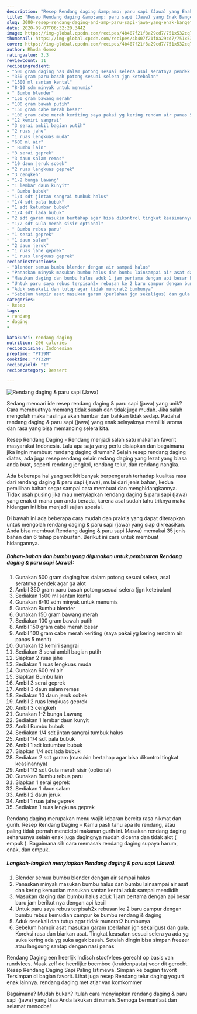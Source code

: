 ```yaml
---
description: "Resep Rendang daging &amp;amp; paru sapi (Jawa) yang Enak Banget"
title: "Resep Rendang daging &amp;amp; paru sapi (Jawa) yang Enak Banget"
slug: 3080-resep-rendang-daging-and-amp-paru-sapi-jawa-yang-enak-banget
date: 2020-09-07T06:32:20.344Z
image: https://img-global.cpcdn.com/recipes/4b407f21f8a29cd7/751x532cq70/rendang-daging-paru-sapi-jawa-foto-resep-utama.jpg
thumbnail: https://img-global.cpcdn.com/recipes/4b407f21f8a29cd7/751x532cq70/rendang-daging-paru-sapi-jawa-foto-resep-utama.jpg
cover: https://img-global.cpcdn.com/recipes/4b407f21f8a29cd7/751x532cq70/rendang-daging-paru-sapi-jawa-foto-resep-utama.jpg
author: Rhoda Gomez
ratingvalue: 3.3
reviewcount: 11
recipeingredient:
- "500 gram daging has dalam potong sesuai selera asal seratnya pendek agar ga alot"
- "350 gram paru basah potong sesuai selera jgn ketebalan"
- "1500 ml santan kental"
- "8-10 sdm minyak untuk menumis"
- " Bumbu blender"
- "150 gram bawang merah"
- "100 gram bawah putih"
- "150 gram cabe merah besar"
- "100 gram cabe merah keriting saya pakai yg kering rendam air panas 5 menit"
- "12 kemiri sangrai"
- "3 serai ambil bagian putih"
- "2 ruas jahe"
- "1 ruas lengkuas muda"
- "600 ml air"
- " Bumbu lain"
- "3 serai geprek"
- "3 daun salam remas"
- "10 daun jeruk sobek"
- "2 ruas lengkuas geprek"
- "3 cengkeh"
- "1-2 bunga Lawang"
- "1 lembar daun kunyit"
- " Bumbu bubuk"
- "1/4 sdt jintan sangrai tumbuk halus"
- "1/4 sdt pala bubuk"
- "1 sdt ketumbar bubuk"
- "1/4 sdt lada bubuk"
- "2 sdt garam masukin bertahap agar bisa dikontrol tingkat keasinannya"
- "1/2 sdt Gula merah sisir optional"
- " Bumbu rebus paru"
- "1 serai geprek"
- "1 daun salam"
- "2 daun jeruk"
- "1 ruas jahe geprek"
- "1 ruas lengkuas geprek"
recipeinstructions:
- "Blender semua bumbu blender dengan air sampai halus"
- "Panaskan minyak masukan bumbu halus dan bumbu lainsampai air asat dan kering kemudian masukan santan kental aduk sampai mendidih"
- "Masukan daging dan bumbu halus aduk 1 jam pertama dengan api besar baru jam berikut nya dengan api kecil"
- "Untuk paru saya rebus terpisah2x rebusan ke 2 baru campur dengan bumbu rebus kemudian campur ke bumbu rendang &amp; daging"
- "Aduk sesekali dan tutup agar tidak muncrat2 bumbunya"
- "Sebelum hampir asat masukan garam (perlahan jgn sekaligus) dan gula. Koreksi rasa dan biarkan asat. Tingkat keasatan sesuai selera ya ada yg suka kering ada yg suka agak basah. Setelah dingin bisa simpan freezer atau langsung santap dengan nasi panas"
categories:
- Resep
tags:
- rendang
- daging
- 

katakunci: rendang daging  
nutrition: 206 calories
recipecuisine: Indonesian
preptime: "PT19M"
cooktime: "PT32M"
recipeyield: "1"
recipecategory: Dessert

---
```



![Rendang daging &amp; paru sapi (Jawa)](https://img-global.cpcdn.com/recipes/4b407f21f8a29cd7/751x532cq70/rendang-daging-paru-sapi-jawa-foto-resep-utama.jpg)

Sedang mencari ide resep rendang daging &amp; paru sapi (jawa) yang unik? Cara membuatnya memang tidak susah dan tidak juga mudah. Jika salah mengolah maka hasilnya akan hambar dan bahkan tidak sedap. Padahal rendang daging &amp; paru sapi (jawa) yang enak selayaknya memiliki aroma dan rasa yang bisa memancing selera kita.

Resep Rendang Daging - Rendang menjadi salah satu makanan favorit masyarakat Indonesia. Lalu apa saja yang perlu disiapkan dan bagaimana jika ingin membuat rendang daging dirumah? Selain resep rendang daging diatas, ada juga resep rendang selain redang daging yang lezat yang biasa anda buat, seperti rendang jengkol, rendang telur, dan rendang nangka.

Ada beberapa hal yang sedikit banyak berpengaruh terhadap kualitas rasa dari rendang daging &amp; paru sapi (jawa), mulai dari jenis bahan, kedua pemilihan bahan segar sampai cara membuat dan menghidangkannya. Tidak usah pusing jika mau menyiapkan rendang daging &amp; paru sapi (jawa) yang enak di mana pun anda berada, karena asal sudah tahu triknya maka hidangan ini bisa menjadi sajian spesial.


Di bawah ini ada beberapa cara mudah dan praktis yang dapat diterapkan untuk mengolah rendang daging &amp; paru sapi (jawa) yang siap dikreasikan. Anda bisa membuat Rendang daging &amp; paru sapi (Jawa) memakai 35 jenis bahan dan 6 tahap pembuatan. Berikut ini cara untuk membuat hidangannya.

<!--inarticleads1-->

##### Bahan-bahan dan bumbu yang digunakan untuk pembuatan Rendang daging &amp; paru sapi (Jawa):

1. Gunakan 500 gram daging has dalam potong sesuai selera, asal seratnya pendek agar ga alot
1. Ambil 350 gram paru basah potong sesuai selera (jgn ketebalan)
1. Sediakan 1500 ml santan kental
1. Gunakan 8-10 sdm minyak untuk menumis
1. Gunakan  Bumbu blender
1. Gunakan 150 gram bawang merah
1. Sediakan 100 gram bawah putih
1. Ambil 150 gram cabe merah besar
1. Ambil 100 gram cabe merah keriting (saya pakai yg kering rendam air panas 5 menit)
1. Gunakan 12 kemiri sangrai
1. Sediakan 3 serai ambil bagian putih
1. Siapkan 2 ruas jahe
1. Sediakan 1 ruas lengkuas muda
1. Gunakan 600 ml air
1. Siapkan  Bumbu lain
1. Ambil 3 serai geprek
1. Ambil 3 daun salam remas
1. Sediakan 10 daun jeruk sobek
1. Ambil 2 ruas lengkuas geprek
1. Ambil 3 cengkeh
1. Gunakan 1-2 bunga Lawang
1. Sediakan 1 lembar daun kunyit
1. Ambil  Bumbu bubuk
1. Sediakan 1/4 sdt jintan sangrai tumbuk halus
1. Ambil 1/4 sdt pala bubuk
1. Ambil 1 sdt ketumbar bubuk
1. Siapkan 1/4 sdt lada bubuk
1. Sediakan 2 sdt garam (masukin bertahap agar bisa dikontrol tingkat keasinannya)
1. Ambil 1/2 sdt Gula merah sisir (optional)
1. Gunakan  Bumbu rebus paru
1. Siapkan 1 serai geprek
1. Sediakan 1 daun salam
1. Ambil 2 daun jeruk
1. Ambil 1 ruas jahe geprek
1. Sediakan 1 ruas lengkuas geprek


Rendang daging merupakan menu wajib lebaran bercita rasa nikmat dan gurih. Resep Rendang Daging - Kamu pasti tahu apa itu rendang, atau paling tidak pernah mencicipi makanan gurih ini. Masakan rendang daging seharusnya selain enak juga dagingnya mudah dicerna dan tidak alot ( empuk ). Bagaimana sih cara memasak rendang daging supaya harum, enak, dan empuk. 

<!--inarticleads2-->

##### Langkah-langkah menyiapkan Rendang daging &amp; paru sapi (Jawa):

1. Blender semua bumbu blender dengan air sampai halus
1. Panaskan minyak masukan bumbu halus dan bumbu lainsampai air asat dan kering kemudian masukan santan kental aduk sampai mendidih
1. Masukan daging dan bumbu halus aduk 1 jam pertama dengan api besar baru jam berikut nya dengan api kecil
1. Untuk paru saya rebus terpisah2x rebusan ke 2 baru campur dengan bumbu rebus kemudian campur ke bumbu rendang &amp; daging
1. Aduk sesekali dan tutup agar tidak muncrat2 bumbunya
1. Sebelum hampir asat masukan garam (perlahan jgn sekaligus) dan gula. Koreksi rasa dan biarkan asat. Tingkat keasatan sesuai selera ya ada yg suka kering ada yg suka agak basah. Setelah dingin bisa simpan freezer atau langsung santap dengan nasi panas


Rendang Daging een heerlijk Indisch stoofvlees gerecht op basis van rundvlees. Maak zelf de heerlijke boemboe (kruidenpasta) voor dit gerecht. Resep Rendang Daging Sapi Paling Istimewa. Simpan ke bagian favorit Tersimpan di bagian favorit. Lihat juga resep Rendang telur daging yogurt enak lainnya. rendang daging met atjar van komkommer 

Bagaimana? Mudah bukan? Itulah cara menyiapkan rendang daging &amp; paru sapi (jawa) yang bisa Anda lakukan di rumah. Semoga bermanfaat dan selamat mencoba!
